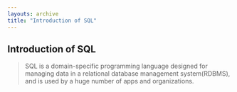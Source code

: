 ```yaml
---
layouts: archive
title: "Introduction of SQL"
---
```

## Introduction of SQL
> SQL is a  domain-specific programming language designed for managing data in a relational database management system(RDBMS), and is used by a huge number of apps and organizations.
